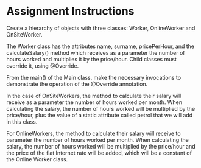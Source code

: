 # Assignment Instructions
Create a hierarchy of objects with three classes: Worker, OnlineWorker and OnSiteWorker.

The Worker class has the attributes name, surname, pricePerHour, and the calculateSalary() method which receives as a parameter the number of hours worked and multiplies it by the price/hour. Child classes must override it, using @Override.

From the main() of the Main class, make the necessary invocations to demonstrate the operation of the @Override annotation.

In the case of OnSiteWorkers, the method to calculate their salary will receive as a parameter the number of hours worked per month. When calculating the salary, the number of hours worked will be multiplied by the price/hour, plus the value of a static attribute called petrol that we will add in this class.

For OnlineWorkers, the method to calculate their salary will receive to parameter the number of hours worked per month. When calculating the salary, the number of hours worked will be multiplied by the price/hour and the price of the flat Internet rate will be added, which will be a constant of the Online Worker class.